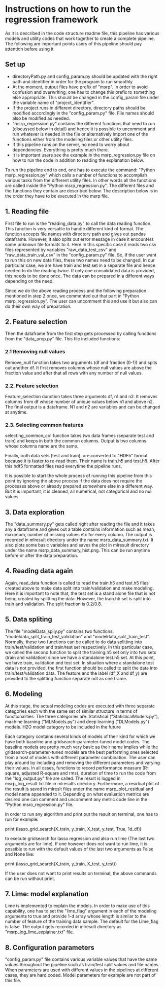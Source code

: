 
# Instructions on how to run the regression framework
As it is described in the code structure readme file, this pipeline has various models and utility codes that work together to create a complete pipeline. The following are important points users of this pipeline should pay attention before using it

## Set up
- directoryPath.py and config_param.py should be updated with the right path and identifier in order for the program to run smoothly
- At the moment, output files have prefix of "msrp". In order to avoid confusion and overwriting, one has to change this prefix to something else appropriate. This should be changed in the config_param file under the variable name of "project_identifier".
- If the project runs in different directory, directory paths should be modified accordingly in the "config_param.py" file. File names should also be modified as needed. 
- "msrp_regression.py" contains the different functions that need to run (discussed below in detail) and hence it is possible to uncomment and run whatever is needed in the file or alternatively import one of the functions either from the modeling files or other utility files.
- If this pipeline runs on the server, no need to worry about dependencies. Everything is pretty much there. 
- It is important users see the example in the msrp_regression.py file on how to run the code in addition to reading the explanation below.
  
 To run the pipeline end to end, one has to execute the command: 
            "Python msrp_regression.py" 
which calls a number of functions to accomplish various tasks from the different utility files. In other words all the functions are called inside the "Python msrp_regression.py". The different files and the functions they contain are described below. The description below is in the order they have to be executed in the msrp file.



##  1. Reading file

First file to run is the "reading_data.py" to call the data reading function. This function is very versatile to handle different kind of format. The function accepts file names with directory path and gives out pandas dataframe. However, it also spits out error message in case it encounters some unknown file formats to it. Here in this specific case it reads two csv files represented by variables "raw_data_test_csv" and "raw_data_train_val_csv" in the "config_param.py" file. So, if the user want to run this on new data files, these two names need to be changed. In our particular case, we are have train and test set in a separate file and hence needed to do the reading twice. If only one consolidated data is provided, this needs to be done once. The data can be prepared in a different ways depending on the need. 

Since we do the above reading process and the following preparation mentioned in step 2 once, we commented out that part in "Python msrp_regression.py". The user can uncomment this and use it but also can do their own way of preparation. 
                                                        
## 2. Feature selection 
Then the dataframe from the first step gets processed by calling functions from the "data_prep.py" file. This file included functions:

### 2.1 Removing null values
Remove_null function takes two arguments (df and fraction (0-1)) and spits out another df. It first removes columns whose null values are above the fraction value and after that all rows with any number of null values.
	
### 2.2. Feature selection
Feature_selection dunction takes three arguments df, n1 and n2. It removes columns from df whose number of unique values below n1 and above n2. The final output is a dataframe. N1 and n2 are variables and can be changed at anytime.
	
### 2.3. Selecting common features

selecting_common_col function takes two data frames (separate test and train) and keeps in both the common columns. Output is two columns whose columns name are the same. 

Finally, both data sets (test and train), are converted to "HDF5" format because it is faster to re-read them. Their name is train.h5 and test.h5. After this hdf5 formatted files read everytime the pipeline runs. 

It is possible to start the whole process of running this pipeline from this point by ignoring the above process if the data does not require the processes above or already prepared somewhere else in a different way. But it is important, it is cleaned, all numerical, not categorical and no null values.

## 3. Data exploration 
The "data_summary.py" gets called right after reading the file and it takes any a dataframe and gives out a table contains information such as mean, maximum, number of missing values etc for every column. The output is recorded in mlresult directory under the name msrp_data_summary.txt. It also plots some basic variables and saves the plot in mlresult directory under the name msrp_data_summary_hist.png. This can be run anytime before or after the data preparation.

## 4. Reading data again
Again, read_data function is called to read the train.h5 and test.h5 files created above to make data split into train/validation and make modeling. Here it is important to note that, the test set is a stand alone file that is not being created by splitting the data. However, the train.h5 set is split into train and validation. The split fraction is 0.2/0.8.    

## 5. Data spliting

The file "modelData_spliy.py" contains two functions: "modeldata_split_train_test_validation" and "modeldata_split_train_test". Normally, these two functions can be called to do data splitting into train/test/validation and train/test set respectively. In this particular case, we called the second function to split the training.h5 set only into two sets (train and validation) since we have a standalone test.h5 set. At this point, we have train, validation and test set. In situation where a standalone test data is not provided, the first function should be called to split the data into train/test/validation data. The feature and the label (df_X and df_y) are provided to the splitting function separate not as one frame.

## 6. Modeling

At this stage, the actual modeling codes are executed with three separate categories each with the same set of similar structure in terms of functionalities. The three categories are: Statistical ("StatisticalModels.py"), machine learning ("MLModels.py") and deep learning ("DLModels.py") models. H2O model category to be included in the future

Each category contains several kinds of models of their kind for which we have both baseline and gridsearch-parameter-tuned model codes. The baseline models are pretty much very basic as their name implies while the gridsearch-parameter-tuned models are the best performing ones selected from a host of models with different parameter combination. The user can play around by including and removing the different parameters and varying their values. In all cases, functions to record performance measure (R-square, adjusted R-square and rms), duration of time to run the code from the "log_output.py" file are called. The result is logged in msrp_log_result.txt file in mlresults directory. Furthermore, a residual plot of the result is saved in mlreslt files under the name msrp_plot_residual and model name appended to it. Depending on what evaluation metrics are desired one can comment and uncomment any metric code line in the  "Python msro_regression.py" file.       


In order to run any algorithm and print out the result on terminal, one has to run for example:

print (lasso_grid_search(X_train, y_train, X_test, y_test, True, 1d_df))  

to execute gridsearch for lasso regression and also run lime (The last two arguments are for lime). If one however does not want to run lime, it is possible to run with the default values of the last two arguments as False and None like: 

print (lasso_grid_search(X_train, y_train, X_test, y_test))

If the user does not want to print results on terminal, the above commands can be run without print.

## 7. Lime: model explanation
   Lime is implemented to explain the models. In order to make use of this capability, one has to set the "lime_flag" argument in each of the modeling arguments to true and provide 1-d array whose length is similar to the number of feature of the training data sample. The default for the Lime_flag is false. The output gets recorded in mlresult directory as "msrp_log_lime_explainer.txt" file. 
   

## 8.  Configuration parameters

"config_param.py" file contains various variable values that have the same values throughout the pipeline such as train/test split values and file names. When parameters are used with different values in the pipelines at different cases, they are hard coded. Model parameters for example are not part of this file.                
